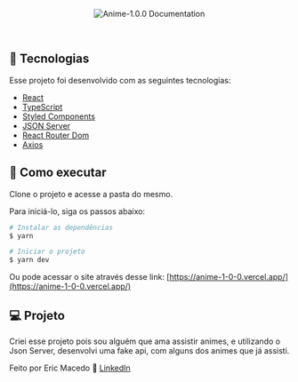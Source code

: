 <p align="center">
  <img alt="Anime-1.0.0 Documentation" src="https://user-images.githubusercontent.com/68076508/188219895-ef054226-42dc-4346-8f5c-c8ceb640690f.png">
</p>

<br>

## 🧪 Tecnologias

Esse projeto foi desenvolvido com as seguintes tecnologias:

- [React](https://pt-br.reactjs.org/)
- [TypeScript](https://www.typescriptlang.org/)
- [Styled Components](https://styled-components.com/)
- [JSON Server](https://github.com/typicode/json-server)
- [React Router Dom](https://v5.reactrouter.com/web/guides/quick-start)
- [Axios](https://axios-http.com/ptbr/docs/intro)

## 🚀 Como executar

Clone o projeto e acesse a pasta do mesmo.

Para iniciá-lo, siga os passos abaixo:
```bash
# Instalar as dependências
$ yarn

# Iniciar o projeto
$ yarn dev
```

Ou pode acessar o site através desse link: [https://anime-1-0-0.vercel.app/](https://anime-1-0-0.vercel.app/)

## 💻 Projeto

Criei esse projeto pois sou alguém que ama assistir animes, e utilizando o Json Server, desenvolvi uma fake api, com alguns dos animes que já assisti.

Feito por Eric Macedo 🌌  [LinkedIn](https://www.linkedin.com/in/eric-macedo-dev/)
